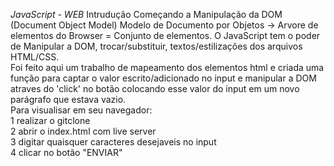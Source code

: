 *JavaScript - WEB*
Intrudução
Começando a Manipulação da DOM (Document Object Model) Modelo de Documento por Objetos -> Arvore de elementos do Browser = Conjunto de elementos.
O JavaScript tem o poder de Manipular a DOM, trocar/substituir, textos/estilizações dos arquivos HTML/CSS.
<br>
Foi feito aqui um trabalho de mapeamento dos elementos html e criada uma função para captar o valor escrito/adicionado no input e manipular a DOM atraves do 'click' no botão colocando esse valor do input em um novo parágrafo que estava vazio.
<br>
Para visualisar em seu navegador:<br>
1 realizar o gitclone<br>
2 abrir o index.html com live server <br>
3 digitar quaisquer caracteres desejaveis no input<br>
4 clicar no botão "ENVIAR"

